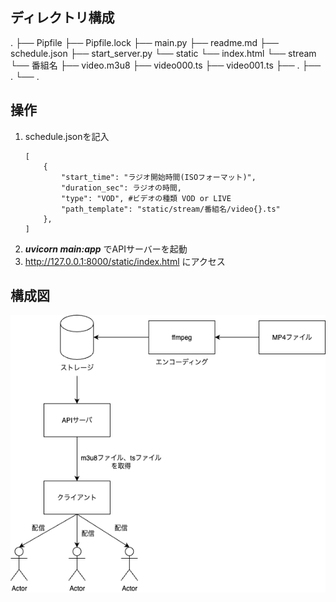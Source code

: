 ## ディレクトリ構成
.
├── Pipfile
├── Pipfile.lock
├── main.py
├── readme.md
├── schedule.json
├── start_server.py
└── static
    └── index.html
    └── stream
       └── 番組名
            ├── video.m3u8
            ├── video000.ts
            ├── video001.ts
            ├── .
            ├── .
            └── .
## 操作
1. schedule.jsonを記入
    ```
    [
        { 
            "start_time": "ラジオ開始時間(ISOフォーマット)",
            "duration_sec": ラジオの時間,
            "type": "VOD", #ビデオの種類 VOD or LIVE 
            "path_template": "static/stream/番組名/video{}.ts"
        },
    ]
    ```
2. ***uvicorn main:app*** でAPIサーバーを起動
3. http://127.0.0.1:8000/static/index.html にアクセス
## 構成図
![image](./システム構成図.png)
